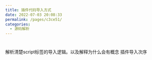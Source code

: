 ```yaml
---
title: 插件代码导入方式
date: 2022-07-03 20:08:33
permalink: /pages/c3ce51/
categories: 
  - 源码解析
---
```





# 

解析清楚script标签的导入逻辑。以及解释为什么会有概念 插件导入次序

